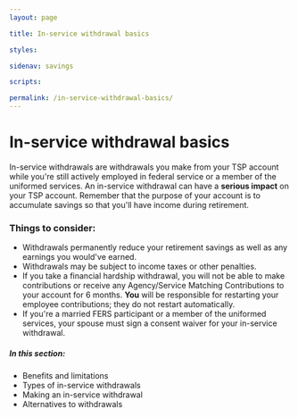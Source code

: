 ```yaml
---
layout: page

title: In-service withdrawal basics

styles:

sidenav: savings

scripts:

permalink: /in-service-withdrawal-basics/
---
```


# In-service withdrawal basics

In-service withdrawals are withdrawals you make from your TSP account while you're still actively employed in federal service or a member of the uniformed services. An in-service withdrawal can have a __serious impact__ on your TSP account. Remember that the purpose of your account is to accumulate savings so that you'll have income during retirement.

### Things to consider:

+ Withdrawals permanently reduce your retirement savings as well as any earnings you would've earned.
+ Withdrawals may be subject to income taxes or other penalties.
+ If you take a financial hardship withdrawal, you will not be able to make contributions or receive any Agency/Service Matching Contributions to your account for 6 months. **You** will be responsible for restarting your employee contributions; they do not restart automatically.
+ If you're a married FERS participant or a member of the uniformed services, your spouse must sign a consent waiver for your in-service withdrawal.

##### In this section:

+ Benefits and limitations
+ Types of in-service withdrawals
+ Making an in-service withdrawal
+ Alternatives to withdrawals

<!-- CONTENT END -->
